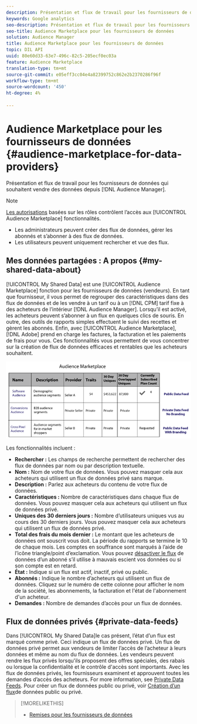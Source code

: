```yaml
---
description: Présentation et flux de travail pour les fournisseurs de données qui souhaitent vendre des données depuis l’Audience Manager.
keywords: Google analytics
seo-description: Présentation et flux de travail pour les fournisseurs de données qui souhaitent vendre des données depuis l’Audience Manager.
seo-title: Audience Marketplace pour les fournisseurs de données
solution: Audience Manager
title: Audience Marketplace pour les fournisseurs de données
topic: DIL API
uuid: 80e60d33-63e7-496c-82c5-205ecf0ec03a
feature: Audience Marketplace
translation-type: tm+mt
source-git-commit: e05eff3cc04e4a82399752c862e2b2370286f96f
workflow-type: tm+mt
source-wordcount: '450'
ht-degree: 4%

---
```



# Audience Marketplace pour les fournisseurs de données {#audience-marketplace-for-data-providers}

Présentation et flux de travail pour les fournisseurs de données qui souhaitent vendre des données depuis [!DNL Audience Manager].

<!-- c_marketplace_provider.xml -->

>[!NOTE]
>
>[Les autorisations](../../../reporting/reports-dashboard.md) basées sur les rôles contrôlent l’accès aux [!UICONTROL Audience Marketplace] fonctionnalités.
>
>* Les administrateurs peuvent créer des flux de données, gérer les abonnés et s’abonner à des flux de données.
>* Les utilisateurs peuvent uniquement rechercher et vue des flux.


## Mes données partagées : A propos {#my-shared-data-about}

[!UICONTROL My Shared Data] est une [!UICONTROL Audience Marketplace] fonction pour les fournisseurs de données (vendeurs). En tant que fournisseur, il vous permet de regrouper des caractéristiques dans des flux de données et de les vendre à un tarif ou à un [!DNL CPM] tarif fixe à des acheteurs de l’intérieur [!DNL Audience Manager]. Lorsqu’il est activé, les acheteurs peuvent s’abonner à un flux en quelques clics de souris. En outre, des outils de rapports simples effectuent le suivi des recettes et gèrent les abonnés. Enfin, avec [!UICONTROL Audience Marketplace], [!DNL Adobe] prend en charge les factures, la facturation et les paiements de frais pour vous. Ces fonctionnalités vous permettent de vous concentrer sur la création de flux de données efficaces et rentables que les acheteurs souhaitent.

![](assets/seller_marketplace.png)

<!-- c_myshared_data.xml -->

Les fonctionnalités incluent :

* **Rechercher :** Les champs de recherche permettent de rechercher des flux de données par nom ou par description textuelle.
* **Nom :** Nom de votre flux de données. Vous pouvez masquer cela aux acheteurs qui utilisent un flux de données privé sans marque.
* **Description :** Parlez aux acheteurs du contenu de votre flux de données.
* **Caractéristiques :** Nombre de caractéristiques dans chaque flux de données. Vous pouvez masquer cela aux acheteurs qui utilisent un flux de données privé.
* **Uniques des 30 derniers jours :** Nombre d’utilisateurs uniques vus au cours des 30 derniers jours. Vous pouvez masquer cela aux acheteurs qui utilisent un flux de données privé.
* **Total des frais du mois dernier :** Le montant que les acheteurs de données ont souscrit vous doit. La période du rapports se termine le 10 de chaque mois. Les comptes en souffrance sont marqués à l’aide de l’icône triangle/point d’exclamation. Vous pouvez [désactiver le flux](../../../features/audience-marketplace/marketplace-data-providers/marketplace-create-manage-feeds.md#deactivate-data-feed) de données d’un abonné s’il utilise à mauvais escient vos données ou si son compte est en retard.
* **État :**  Indique si un flux est actif, inactif, privé ou public.
* **Abonnés :** Indique le nombre d’acheteurs qui utilisent un flux de données. Cliquez sur le numéro de cette colonne pour afficher le nom de la société, les abonnements, la facturation et l&#39;état de l&#39;abonnement d&#39;un acheteur.
* **Demandes :** Nombre de demandes d’accès pour un flux de données.

## Flux de données privés {#private-data-feeds}

Dans [!UICONTROL My Shared Data]le cas présent, l’état d’un flux est marqué comme privé. Ceci indique un flux de données privé. Un flux de données privé permet aux vendeurs de limiter l’accès de l’acheteur à leurs données et même au nom du flux de données. Les vendeurs peuvent rendre les flux privés lorsqu&#39;ils proposent des offres spéciales, des rabais ou lorsque la confidentialité et le contrôle d&#39;accès sont importants. Avec les flux de données privés, les fournisseurs examinent et approuvent toutes les demandes d’accès des acheteurs. For more information, see [Private Data Feeds](../../../features/audience-marketplace/marketplace-private-feeds.md). Pour créer un flux de données public ou privé, voir [Création d’un flux](../../../features/audience-marketplace/marketplace-data-providers/marketplace-create-manage-feeds.md#create-public-private-data-feed)de données public ou privé.

>[!MORELIKETHIS]
>
>* [Remises pour les fournisseurs de données](../../../features/audience-marketplace/marketplace-data-providers/marketplace-create-manage-feeds.md#discounts)

